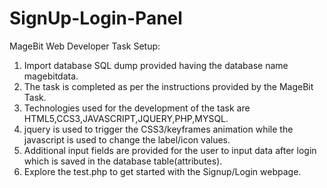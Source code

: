 # SignUp-Login-Panel
MageBit Web Developer Task
Setup:
1. Import database SQL dump provided having the database name magebitdata.
2. The task is completed as per the instructions provided by the MageBit Task.
3. Technologies used for the development of the task are HTML5,CCS3,JAVASCRIPT,JQUERY,PHP,MYSQL. 
4. jquery is used to trigger the CSS3/keyframes animation while the javascript is used to change the label/icon values.
5. Additional input fields are provided for the user to input data after login which is saved in the database table(attributes).
6. Explore the test.php to get started with the Signup/Login webpage.
